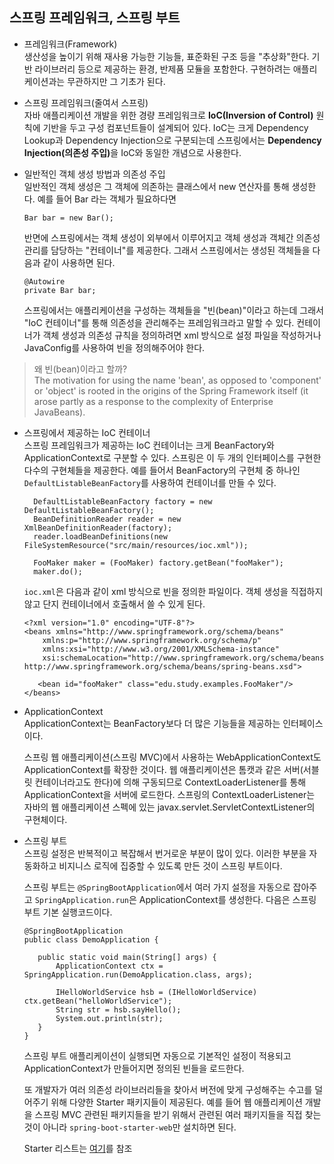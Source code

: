 ## 스프링 프레임워크, 스프링 부트
 
* 프레임워크(Framework)  
생산성을 높이기 위해 재사용 가능한 기능들, 표준화된 구조 등을 "추상화"한다. 기반 라이브러리 등으로 제공하는 환경, 반제품 모듈을 포함한다. 
구현하려는 애플리케이션과는 무관하지만 그 기초가 된다.
 
* 스프링 프레임워크(줄여서 스프링)  
자바 애플리케이션 개발을 위한 경량 프레임워크로 <b>IoC(Inversion of Control)</b> 원칙에 기반을 두고 
구성 컴포넌트들이 설계되어 있다. IoC는 크게 Dependency Lookup과 Dependency Injection으로 구분되는데 스프링에서는 <b>Dependency Injection(의존성 주입)</b>을 
IoC와 동일한 개념으로 사용한다.

* 일반적인 객체 생성 방법과 의존성 주입  
일반적인 객체 생성은 그 객체에 의존하는 클래스에서 new 연산자를 통해 생성한다. 예를 들어 Bar 라는 객체가 필요하다면
   ```
   Bar bar = new Bar();

   ```

   반면에 스프링에서는 객체 생성이 외부에서 이루어지고 객체 생성과 객체간 의존성 관리를 담당하는 "컨테이너"를 제공한다. 그래서 스프링에서는 
생성된 객체들을 다음과 같이 사용하면 된다.
   ```
   @Autowire
   private Bar bar;

   ```
   스프링에서는 애플리케이션을 구성하는 객체들을 "빈(bean)"이라고 하는데 그래서 "IoC 컨테이너"를 통해 의존성을 관리해주는 프레임워크라고 말할 수 있다. 컨테이너가 객체 생성과 
   의존성 규칙을 정의하려면 xml 방식으로 설정 파일을 작성하거나 JavaConfig를 사용하여 빈을 정의해주어야 한다. 

>왜 빈(bean)이라고 할까?<br/>
The motivation for using the name 'bean', as opposed to 'component' or 'object' is rooted in the origins of the Spring Framework itself (it arose partly as a response to the complexity of Enterprise JavaBeans).
   
* 스프링에서 제공하는 IoC 컨테이너  
   스프링 프레임워크가 제공하는 IoC 컨테이너는 크게 BeanFactory와 ApplicationContext로 구분할 수 있다. 스프링은 이 두 개의 인터페이스를 구현한 다수의 
   구현체들을 제공한다. 예를 들어서 BeanFactory의 구현체 중 하나인 `DefaultListableBeanFactory`를 사용하여 컨테이너를 만들 수 있다.

   ```   
     DefaultListableBeanFactory factory = new DefaultListableBeanFactory();
     BeanDefinitionReader reader = new XmlBeanDefinitionReader(factory);
     reader.loadBeanDefinitions(new FileSystemResource("src/main/resources/ioc.xml"));

     FooMaker maker = (FooMaker) factory.getBean("fooMaker"); 
     maker.do();
   
   ```
   `ioc.xml`은 다음과 같이 xml 방식으로 빈을 정의한 파일이다. 객체 생성을 직접하지 않고 단지 컨테이너에서 호출해서 쓸 수 있게 된다.

   ```
   <?xml version="1.0" encoding="UTF-8"?>
   <beans xmlns="http://www.springframework.org/schema/beans"
       xmlns:p="http://www.springframework.org/schema/p"
       xmlns:xsi="http://www.w3.org/2001/XMLSchema-instance"
       xsi:schemaLocation="http://www.springframework.org/schema/beans http://www.springframework.org/schema/beans/spring-beans.xsd">

      <bean id="fooMaker" class="edu.study.examples.FooMaker"/>
   </beans>
   ```
   
* ApplicationContext  
   ApplicationContext는 BeanFactory보다 더 많은 기능들을 제공하는 인터페이스이다.  
   
   스프링 웹 애플리케이션(스프링 MVC)에서 사용하는 WebApplicationContext도 ApplicationContext를 확장한 것이다. 웹 애플리케이션은 톰캣과 같은 서버(서블릿 컨테이너라고도 한다)에 의해 구동되므로 
   ContextLoaderListener를 통해 ApplicationContext을 서버에 로드한다. 스프링의 ContextLoaderListener는 자바의 웹 애플리케이션 스펙에 있는 javax.servlet.ServletContextListener의 구현체이다.
   
* 스프링 부트  
   스프링 설정은 반복적이고 복잡해서 번거로운 부분이 많이 있다. 이러한 부분을 자동화하고 비지니스 로직에 집중할 수 있도록 만든 것이 스프링 부트이다. 
   
   스프링 부트는 `@SpringBootApplication`에서 여러 가지 설정을 자동으로 잡아주고 `SpringApplication.run`은 ApplicationContext를 생성한다.
   다음은 스프링 부트 기본 실행코드이다. 
   
   ```
   @SpringBootApplication
   public class DemoApplication {

      public static void main(String[] args) {
          ApplicationContext ctx = SpringApplication.run(DemoApplication.class, args);
        
          IHelloWorldService hsb = (IHelloWorldService) ctx.getBean("helloWorldService");
          String str = hsb.sayHello();        
          System.out.println(str);        
      }   
   }
   ```
   
   스프링 부트 애플리케이션이 실행되면 자동으로 기본적인 설정이 적용되고 ApplicationContext가 만들어지면 정의된 빈들을 로드한다. 
   
   또 개발자가 여러 의존성 라이브러리들을 찾아서 버전에 맞게 구성해주는 수고를 덜어주기 위해 다양한 Starter 패키지들이 제공된다. 예를 들어 웹 애플리케이션 개발을 스프링 MVC 관련된 패키지들을 
   받기 위해서 관련된 여러 패키지들을 직접 찾는 것이 아니라 `spring-boot-starter-web`만 설치하면 된다.
   
   Starter 리스트는 [여기](https://docs.spring.io/spring-boot/docs/current/reference/htmlsingle/#using-boot-starter)를 참조
   
   
   